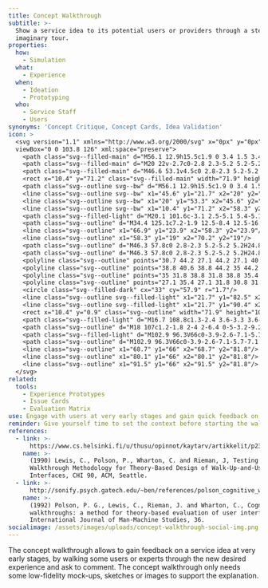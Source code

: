 ```yaml
---
title: Concept Walkthrough
subtitle: >-
  Show a service idea to its potential users or providers through a step-by-step
  imaginary tour.
properties:
  how:
    - Simulation
  what:
    - Experience
  when:
    - Ideation
    - Prototyping
  who:
    - Service Staff
    - Users
synonyms: 'Concept Critique, Concept Cards, Idea Validation'
icon: >
  <svg version="1.1" xmlns="http://www.w3.org/2000/svg" x="0px" y="0px"
  viewBox="0 0 103.8 126" xml:space="preserve">
    <path class="svg--filled-main" d="M56.1 12.9h15.5c1.9 0 3.4 1.5 3.4 3.4v10.9c0 1.9-1.5 3.4-3.4 3.4h-9.8l-5.4 4.5v-4.5h-0.3c-1.9 0-3.4-1.5-3.4-3.4V16.3C52.7 14.4 54.2 12.9 56.1 12.9z"/>
    <path class="svg--filled-main" d="M20 22v-2.7c0-2.8 2.3-5.2 5.2-5.2h16.3c2.8 0 5.2 2.3 5.2 5.2v2.5"/>
    <path class="svg--filled-main" d="M46.6 53.1v4.5c0 2.8-2.3 5.2-5.2 5.2H25.2c-2.8 0-5.2-2.3-5.2-5.2v-4.3"/>
    <rect x="10.4" y="71.2" class="svg--filled-main" width="71.9" height="30.3"/>
    <path class="svg--outline svg--bw" d="M56.1 12.9h15.5c1.9 0 3.4 1.5 3.4 3.4v10.9c0 1.9-1.5 3.4-3.4 3.4h-9.8l-5.4 4.5v-4.5h-0.3c-1.9 0-3.4-1.5-3.4-3.4V16.3C52.7 14.4 54.2 12.9 56.1 12.9z"/>
    <line class="svg--outline svg--bw" x1="45.6" y1="21.7" x2="20" y2="22"/>
    <line class="svg--outline svg--bw" x1="20" y1="53.3" x2="45.6" y2="53.1"/>
    <line class="svg--outline svg--bw" x1="10.4" y1="71.2" x2="58.3" y2="71.2"/>
    <path class="svg--filled-light" d="M20.1 101.6c-3.1 2.5-5.1 5.4-5.1 8.4 0 8.6 7 15.6 15.6 15.6 8.6 0 15.6-7 15.6-15.6 0-3.1 0.4-6.1 0.4-8.6L20.1 101.6z"/>
    <path class="svg--outline" d="M34.4 125.1c7.2-1.9 12.5-8.4 12.5-16.2v-7.4"/>
    <line class="svg--outline" x1="66.9" y1="23.9" x2="58.3" y2="23.9"/>
    <line class="svg--outline" x1="58.3" y1="19" x2="70.2" y2="19"/>
    <path class="svg--outline" d="M46.3 57.8c0 2.8-2.3 5.2-5.2 5.2H24.8c-2.8 0-5.2-2.3-5.2-5.2V19c0-2.8 2.3-5.2 5.2-5.2h16.3c2.8 0 5.2 2.3 5.2 5.2V57.8z"/>
    <path class="svg--outline" d="M46.3 57.8c0 2.8-2.3 5.2-5.2 5.2H24.8c-2.8 0-5.2-2.3-5.2-5.2V19c0-2.8 2.3-5.2 5.2-5.2h16.3c2.8 0 5.2 2.3 5.2 5.2V57.8z"/>
    <polyline class="svg--outline" points="30.7 44.2 27.1 44.2 27.1 40.6 "/>
    <polyline class="svg--outline" points="38.8 40.6 38.8 44.2 35 44.2 "/>
    <polyline class="svg--outline" points="35 31.8 38.8 31.8 38.8 35.4 "/>
    <polyline class="svg--outline" points="27.1 35.4 27.1 31.8 30.8 31.8 "/>
    <circle class="svg--filled-dark" cx="33" cy="57.9" r="1.7"/>
    <line class="svg--outline svg--filled-light" x1="21.7" y1="82.5" x2="36.9" y2="82.5"/>
    <line class="svg--outline svg--filled-light" x1="21.7" y1="90.4" x2="40.5" y2="90.4"/>
    <rect x="10.4" y="0.9" class="svg--outline" width="71.9" height="100.5"/>
    <path class="svg--filled-light" d="M16.7 108.8c1.3-2.4 3.6-3.3 3.6-6.5 0-6.6-3.2-10.5-7.9-12.6l0-0.4V64.8c0-4.1-2.8-7.4-6.2-7.4s-6.2 3.3-6.2 7.4v52.7 8.1h31.2"/>
    <path class="svg--outline" d="M18 107c1.2-1.8 2-4 2-6.4 0-5-3.2-9.2-7.6-10.8l0-0.4V63.7c0-3.1-2.6-5.6-5.8-5.6s-5.8 2.5-5.8 5.6V110"/>
    <path class="svg--filled-light" d="M102.9 96.3V66c0-3.9-2.6-7.1-5.7-7.1 -3.1 0-5.7 3.2-5.7 7.1 0-3.9-2.6-7.1-5.7-7.1 -3.1 0-5.7 3.2-5.7 7.1 0-3.9-2.6-7.1-5.7-7.1 -3.1 0-5.7 3.2-5.7 7.1v-17c0-3.9-2.6-7.1-5.7-7.1s-5.7 3.2-5.7 7.1v38.7c-0.1 0.3-0.3 0.5-0.4 0.8l-5.6-9.2c-2-3.4-5.9-4.8-8.6-3.1 -2.7 1.6-3.2 5.7-1.2 9.1l16.8 26.6 0 0c4.3 6.7 11.8 11.1 20.3 11.1 13.3 0 24-10.8 24-24.2C102.9 98 102.9 96.3 102.9 96.3z"/>
    <path class="svg--outline" d="M102.9 96.3V66c0-3.9-2.6-7.1-5.7-7.1 -3.1 0-5.7 3.2-5.7 7.1 0-3.9-2.6-7.1-5.7-7.1 -3.1 0-5.7 3.2-5.7 7.1 0-3.9-2.6-7.1-5.7-7.1 -3.1 0-5.7 3.2-5.7 7.1v-17c0-3.9-2.6-7.1-5.7-7.1s-5.7 3.2-5.7 7.1v38.7c-0.1 0.3-0.3 0.5-0.4 0.8l-5.6-9.2c-2-3.4-5.9-4.8-8.6-3.1 -2.7 1.6-3.2 5.7-1.2 9.1l16.8 26.6 0 0c4.3 6.7 11.8 11.1 20.3 11.1 13.3 0 24-10.8 24-24.2C102.9 98 102.9 96.3 102.9 96.3z"/>
    <line class="svg--outline" x1="68.7" y1="66" x2="68.7" y2="81.8"/>
    <line class="svg--outline" x1="80.1" y1="66" x2="80.1" y2="81.8"/>
    <line class="svg--outline" x1="91.5" y1="66" x2="91.5" y2="81.8"/>
  </svg>
related:
  tools:
    - Experience Prototypes
    - Issue Cards
    - Evaluation Matrix
use: Engage with users at very early stages and gain quick feedback on your idea.
reminder: Give yourself time to set the context before starting the walkthrough.
references:
  - link: >-
      https://www.cs.helsinki.fi/u/thusu/opinnot/kaytarv/artikkelit/p235-lewis.pdf
    name: >-
      (1990) Lewis, C., Polson, P., Wharton, C. and Rieman, J, Testing a
      Walkthrough Methodology for Theory-Based Design of Walk-Up-and-Use
      Interfaces, CHI 90, ACM, Seattle.
  - link: >-
      http://sonify.psych.gatech.edu/~ben/references/polson_cognitive_walkthroughs_a_method_for_theory-based_evaluation_of_user_interfaces.pdf
    name: >-
      (1992) Polson, P. G., Lewis, C., Rieman, J. and Wharton, C., Cognitive
      walkthroughs: a method for theory-based evaluation of user interfaces,
      International Journal of Man-Machine Studies, 36.
socialimage: /assets/images/uploads/concept-walkthrough-social-img.png
---
```

The concept walkthrough allows to gain feedback on a service idea at very early stages, by walking some users or experts through the new desired experience and ask to comment. The concept walkthrough only needs some low-fidelity mock-ups, sketches or images to support the explanation.
